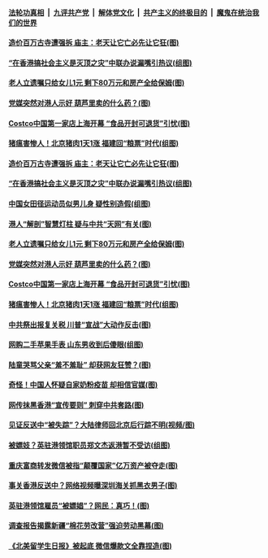 ####  [法轮功真相](../../../../basic/blob/master/README.md?t=08262001) &nbsp;|&nbsp; [九评共产党](../../../../9ping.md/blob/master/README.md?t=08262001) &nbsp;|&nbsp; [解体党文化](../../../../jtdwh.md/blob/master/README.md?t=08262001)  &nbsp;|&nbsp; [共产主义的终极目的](../../../../gczydzjmd.md/blob/master/README.md?t=08262001) &nbsp;|&nbsp; [魔鬼在统治我们的世界](../../../../mgztzwmdsj.md/blob/master/README.md?t=08262001) 

#### [造价百万古寺遭强拆 庙主：老天让它亡必先让它狂(图)](../pages/p1/905096.md?t=08262001) 

#### [“在香港搞社会主义是灭顶之灾”中联办说漏嘴引热议(组图)](../pages/p1/905031.md?t=08262001) 

#### [老人立遗嘱只给女儿1元 剩下80万元和房产全给保姆(图)](../pages/p1/904999.md?t=08262001) 

#### [党媒突然对港人示好 葫芦里卖的什么药？(图)](../pages/p1/904994.md?t=08262001) 

#### [Costco中国第一家店上海开幕 “食品开封可退货”引忧(图)](../pages/p1/904976.md?t=08262001) 

#### [猪瘟害惨人！北京猪肉1天1涨 福建回“粮票”时代(组图)](../pages/p1/904980.md?t=08262001) 

#### [造价百万古寺遭强拆 庙主：老天让它亡必先让它狂(图)](../pages/p1/905096.md?t=08262001) 

#### [“在香港搞社会主义是灭顶之灾”中联办说漏嘴引热议(组图)](../pages/p1/905031.md?t=08262001) 

#### [中国女田径运动员似男儿身 疑性别造假(组图)](../pages/p1/904954.md?t=08262001) 

#### [港人“解剖”智慧灯柱 疑与中共“天网”有关(图)](../pages/p1/904997.md?t=08262001) 

#### [老人立遗嘱只给女儿1元 剩下80万元和房产全给保姆(图)](../pages/p1/904999.md?t=08262001) 

#### [党媒突然对港人示好 葫芦里卖的什么药？(图)](../pages/p1/904994.md?t=08262001) 

#### [Costco中国第一家店上海开幕 “食品开封可退货”引忧(图)](../pages/p1/904976.md?t=08262001) 

#### [猪瘟害惨人！北京猪肉1天1涨 福建回“粮票”时代(组图)](../pages/p1/904980.md?t=08262001) 

#### [中共祭出报复关税 川普“宣战”大动作反击(图)](../pages/p1/904911.md?t=08262001) 

#### [网购二手苹果手表 山东男收到后傻眼(组图)](../pages/p1/904939.md?t=08262001) 

#### [陆童哭骂父亲“羞不羞耻” 却获网友狂赞？(图)](../pages/p1/904938.md?t=08262001) 

#### [奇怪！中国人怀疑自家奶粉疫苗 却相信官媒(图)](../pages/p1/904908.md?t=08262001) 

#### [网传抹黑香港“宣传要则” 刺穿中共套路(图)](../pages/p1/904897.md?t=08262001) 

#### [见证反送中“被失踪”？大陆律师回北京后行踪不明(视频/图)](../pages/p1/904883.md?t=08262001) 

#### [被嫖妓？英驻港领馆职员郑文杰返港暂不受访(组图)](../pages/p1/904866.md?t=08262001) 

#### [重庆富商转发微信被指“颠覆国家”亿万资产被夺走(图)](../pages/p1/904587.md?t=08262001) 

#### [事关香港反送中？网络视频曝深圳海关抓黑衣男子(图)](../pages/p1/904747.md?t=08262001) 

#### [英驻港领馆雇员“被嫖娼”？网民：真巧！(图)](../pages/p1/904765.md?t=08262001) 

#### [调查报告揭露新疆“棉花劳改营”强迫劳动黑幕(图)](../pages/p1/904740.md?t=08262001) 

#### [《北美留学生日报》被起底 微信爆款文全靠捏造(图)](../pages/p1/904670.md?t=08262001) 


